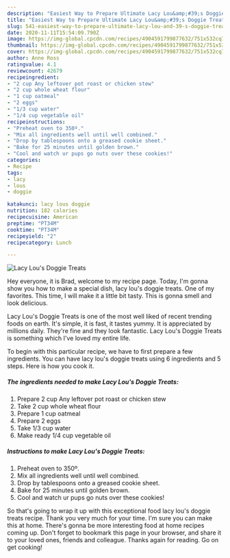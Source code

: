 ```yaml
---
description: "Easiest Way to Prepare Ultimate Lacy Lou&amp;#39;s Doggie Treats"
title: "Easiest Way to Prepare Ultimate Lacy Lou&amp;#39;s Doggie Treats"
slug: 541-easiest-way-to-prepare-ultimate-lacy-lou-and-39-s-doggie-treats
date: 2020-11-11T15:54:09.790Z
image: https://img-global.cpcdn.com/recipes/4904591799877632/751x532cq70/lacy-lous-doggie-treats-recipe-main-photo.jpg
thumbnail: https://img-global.cpcdn.com/recipes/4904591799877632/751x532cq70/lacy-lous-doggie-treats-recipe-main-photo.jpg
cover: https://img-global.cpcdn.com/recipes/4904591799877632/751x532cq70/lacy-lous-doggie-treats-recipe-main-photo.jpg
author: Anne Ross
ratingvalue: 4.1
reviewcount: 42679
recipeingredient:
- "2 cup Any leftover pot roast or chicken stew"
- "2 cup whole wheat flour"
- "1 cup oatmeal"
- "2 eggs"
- "1/3 cup water"
- "1/4 cup vegetable oil"
recipeinstructions:
- "Preheat oven to 350º."
- "Mix all ingredients well until well combined."
- "Drop by tablespoons onto a greased cookie sheet."
- "Bake for 25 minutes until golden brown."
- "Cool and watch ur pups go nuts over these cookies!"
categories:
- Recipe
tags:
- lacy
- lous
- doggie

katakunci: lacy lous doggie 
nutrition: 182 calories
recipecuisine: American
preptime: "PT34M"
cooktime: "PT34M"
recipeyield: "2"
recipecategory: Lunch

---
```



![Lacy Lou&#39;s Doggie Treats](https://img-global.cpcdn.com/recipes/4904591799877632/751x532cq70/lacy-lous-doggie-treats-recipe-main-photo.jpg)

Hey everyone, it is Brad, welcome to my recipe page. Today, I'm gonna show you how to make a special dish, lacy lou&#39;s doggie treats. One of my favorites. This time, I will make it a little bit tasty. This is gonna smell and look delicious.



Lacy Lou&#39;s Doggie Treats is one of the most well liked of recent trending foods on earth. It's simple, it is fast, it tastes yummy. It is appreciated by millions daily. They're fine and they look fantastic. Lacy Lou&#39;s Doggie Treats is something which I've loved my entire life.


To begin with this particular recipe, we have to first prepare a few ingredients. You can have lacy lou&#39;s doggie treats using 6 ingredients and 5 steps. Here is how you cook it.

<!--inarticleads1-->

##### The ingredients needed to make Lacy Lou&#39;s Doggie Treats:

1. Prepare 2 cup Any leftover pot roast or chicken stew
1. Take 2 cup whole wheat flour
1. Prepare 1 cup oatmeal
1. Prepare 2 eggs
1. Take 1/3 cup water
1. Make ready 1/4 cup vegetable oil




<!--inarticleads2-->

##### Instructions to make Lacy Lou&#39;s Doggie Treats:

1. Preheat oven to 350º.
1. Mix all ingredients well until well combined.
1. Drop by tablespoons onto a greased cookie sheet.
1. Bake for 25 minutes until golden brown.
1. Cool and watch ur pups go nuts over these cookies!




So that's going to wrap it up with this exceptional food lacy lou&#39;s doggie treats recipe. Thank you very much for your time. I'm sure you can make this at home. There's gonna be more interesting food at home recipes coming up. Don't forget to bookmark this page in your browser, and share it to your loved ones, friends and colleague. Thanks again for reading. Go on get cooking!
